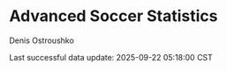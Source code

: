 # Advanced Soccer Statistics
Denis Ostroushko

<!-- gfm -->

Last successful data update: 2025-09-22 05:18:00 CST
